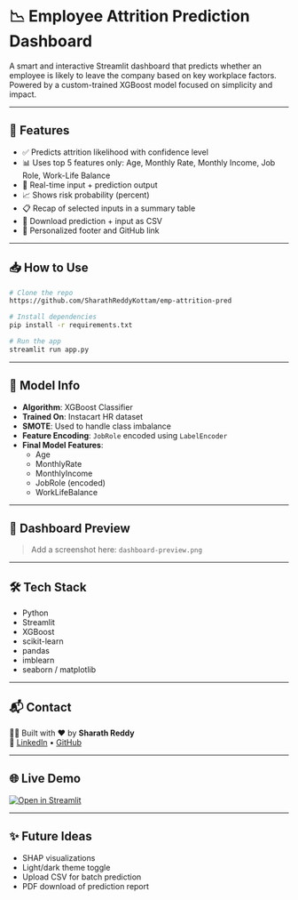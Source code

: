 # 📉 Employee Attrition Prediction Dashboard

A smart and interactive Streamlit dashboard that predicts whether an employee is likely to leave the company based on key workplace factors. Powered by a custom-trained XGBoost model focused on simplicity and impact.

---

## 🚀 Features

- ✅ Predicts attrition likelihood with confidence level
- 📊 Uses top 5 features only: Age, Monthly Rate, Monthly Income, Job Role, Work-Life Balance
- 🔁 Real-time input + prediction output
- 📈 Shows risk probability (percent)
- 📋 Recap of selected inputs in a summary table
- 💾 Download prediction + input as CSV
- 👤 Personalized footer and GitHub link

---

## 📥 How to Use

```bash
# Clone the repo
https://github.com/SharathReddyKottam/emp-attrition-pred

# Install dependencies
pip install -r requirements.txt

# Run the app
streamlit run app.py
```

---

## 🧠 Model Info

- **Algorithm**: XGBoost Classifier
- **Trained On**: Instacart HR dataset
- **SMOTE**: Used to handle class imbalance
- **Feature Encoding**: `JobRole` encoded using `LabelEncoder`
- **Final Model Features**:
  - Age
  - MonthlyRate
  - MonthlyIncome
  - JobRole (encoded)
  - WorkLifeBalance

---

## 📸 Dashboard Preview

> Add a screenshot here: `dashboard-preview.png`

---

## 🛠 Tech Stack

- Python
- Streamlit
- XGBoost
- scikit-learn
- pandas
- imblearn
- seaborn / matplotlib

---

## 📬 Contact

👨‍💻 Built with ❤️ by **Sharath Reddy**  
🔗 [LinkedIn](https://www.linkedin.com/in/sharathreddykottam) • [GitHub](https://github.com/SharathReddyKottam)

---

## 🌐 Live Demo

[![Open in Streamlit](https://static.streamlit.io/badges/streamlit_badge_black_white.svg)](https://share.streamlit.io/SharathReddyKottam/emp-attrition-pred/main/app.py)

---

## ✨ Future Ideas

- SHAP visualizations
- Light/dark theme toggle
- Upload CSV for batch prediction
- PDF download of prediction report
